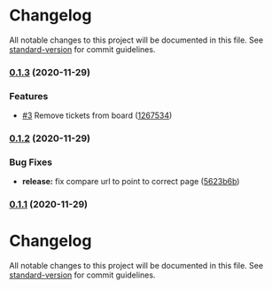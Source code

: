 # Changelog

All notable changes to this project will be documented in this file. See [standard-version](https://github.com/conventional-changelog/standard-version) for commit guidelines.

### [0.1.3](https://github.com/mateuszmatyszkowicz/looper-app/compare/v0.1.2...v0.1.3) (2020-11-29)


### Features

* [#3](https://github.com/mateuszmatyszkowicz/looper-app/issues/3) Remove tickets from board ([1267534](https://github.com/mateuszmatyszkowicz/looper-app/commit/1267534befd42ba976bed1a0663d8a814f449978))

### [0.1.2](https://github.com/mateuszmatyszkowicz/looper-app/compare/v0.1.1...v0.1.2) (2020-11-29)


### Bug Fixes

* **release:** fix compare url to point to correct page ([5623b6b](https://github.com/mateuszmatyszkowicz/looper-app/commit/5623b6b9e8d2540c880faaaa3e06f01dfb37f3c0))

### [0.1.1](https://github.com/mateuszmatyszkowicz/looper-app/commit/v0.1.0...v0.1.1) (2020-11-29)

# Changelog

All notable changes to this project will be documented in this file. See [standard-version](https://github.com/conventional-changelog/standard-version) for commit guidelines.
